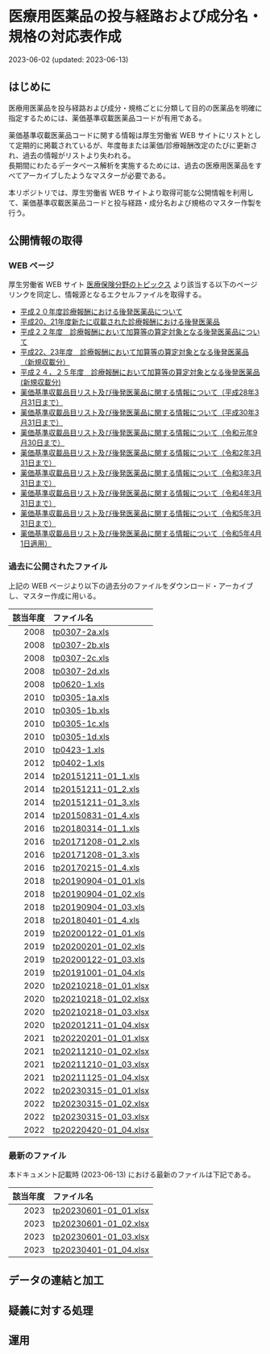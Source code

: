 医療用医薬品の投与経路および成分名・規格の対応表作成
================
2023-06-02 (updated: 2023-06-13)

## はじめに

医療用医薬品を投与経路および成分・規格ごとに分類して目的の医薬品を明確に指定するためには、薬価基準収載医薬品コードが有用である。

薬価基準収載医薬品コードに関する情報は厚生労働省 WEB
サイトにリストとして定期的に掲載されているが、年度毎または薬価/診療報酬改定のたびに更新され、過去の情報がリストより失われる。<br>
長期間にわたるデータベース解析を実施するためには、過去の医療用医薬品をすべてアーカイブしたようなマスターが必要である。

本リポジトリでは、厚生労働省 WEB
サイトより取得可能な公開情報を利用して、薬価基準収載医薬品コードと投与経路・成分名および規格のマスター作製を行う。

## 公開情報の取得

### WEB ページ

厚生労働省 WEB サイト
[医療保険分野のトピックス](https://www.mhlw.go.jp/stf/seisakunitsuite/bunya/topics_150856_142.html)
より該当する以下のページリンクを同定し、情報源となるエクセルファイルを取得する。

- [平成２０年度診療報酬における後発医薬品について](https://www.mhlw.go.jp/topics/2008/03/tp0307-2.html)
- [平成20、21年度新たに収載された診療報酬における後発医薬品](https://www.mhlw.go.jp/topics/2008/06/tp0620-1.html)
- [平成２２年度　診療報酬において加算等の算定対象となる後発医薬品について](https://www.mhlw.go.jp/topics/2010/03/tp0305-1.html)
- [平成22、23年度　診療報酬において加算等の算定対象となる後発医薬品（新規収載分）](https://www.mhlw.go.jp/topics/2010/04/xls/tp0423-1.xls)
- [平成２４，２５年度　診療報酬において加算等の算定対象となる後発医薬品(新規収載分)](https://www.mhlw.go.jp/topics/2012/04/tp0402-1.html)
- [薬価基準収載品目リスト及び後発医薬品に関する情報について（平成28年3月31日まで）](https://www.mhlw.go.jp/topics/2014/03/tp0305-01.html)
- [薬価基準収載品目リスト及び後発医薬品に関する情報について（平成30年3月31日まで）](https://www.mhlw.go.jp/topics/2016/04/tp20160401-01.html)
- [薬価基準収載品目リスト及び後発医薬品に関する情報について（令和元年9月30日まで）](https://www.mhlw.go.jp/topics/2018/04/tp20180401-01.html)
- [薬価基準収載品目リスト及び後発医薬品に関する情報について（令和2年3月31日まで）](https://www.mhlw.go.jp/topics/2019/08/tp20190819-01.html)
- [薬価基準収載品目リスト及び後発医薬品に関する情報について（令和3年3月31日まで）](https://www.mhlw.go.jp/topics/2020/04/tp20200401-01.html)
- [薬価基準収載品目リスト及び後発医薬品に関する情報について（令和4年3月31日まで）](https://www.mhlw.go.jp/topics/2021/04/tp20210401-01.html)
- [薬価基準収載品目リスト及び後発医薬品に関する情報について（令和5年3月31日まで）](https://www.mhlw.go.jp/topics/2022/04/tp20220401-01.html)
- [薬価基準収載品目リスト及び後発医薬品に関する情報について（令和5年4月1日適用）](https://www.mhlw.go.jp/topics/2023/04/tp20230401-01.html)

### 過去に公開されたファイル

上記の WEB
ページより以下の過去分のファイルをダウンロード・アーカイブし、マスター作成に用いる。

| 該当年度 | ファイル名                                                                               |
|---------:|:-----------------------------------------------------------------------------------------|
|     2008 | [tp0307-2a.xls](https://www.mhlw.go.jp/topics/2008/03/xls/tp0307-2a.xls)                 |
|     2008 | [tp0307-2b.xls](https://www.mhlw.go.jp/topics/2008/03/xls/tp0307-2b.xls)                 |
|     2008 | [tp0307-2c.xls](https://www.mhlw.go.jp/topics/2008/03/xls/tp0307-2c.xls)                 |
|     2008 | [tp0307-2d.xls](https://www.mhlw.go.jp/topics/2008/03/xls/tp0307-2d.xls)                 |
|     2008 | [tp0620-1.xls](https://www.mhlw.go.jp/topics/2008/06/xls/tp0620-1.xls)                   |
|     2010 | [tp0305-1a.xls](https://www.mhlw.go.jp/topics/2010/03/xls/tp0305-1a.xls)                 |
|     2010 | [tp0305-1b.xls](https://www.mhlw.go.jp/topics/2010/03/xls/tp0305-1b.xls)                 |
|     2010 | [tp0305-1c.xls](https://www.mhlw.go.jp/topics/2010/03/xls/tp0305-1c.xls)                 |
|     2010 | [tp0305-1d.xls](https://www.mhlw.go.jp/topics/2010/03/xls/tp0305-1d.xls)                 |
|     2010 | [tp0423-1.xls](https://www.mhlw.go.jp/topics/2010/04/xls/tp0423-1.xls)                   |
|     2012 | [tp0402-1.xls](https://www.mhlw.go.jp/topics/2012/04/xls/tp0402-1.xls)                   |
|     2014 | [tp20151211-01_1.xls](https://www.mhlw.go.jp/topics/2015/03/xls/tp20151211-01_1.xls)     |
|     2014 | [tp20151211-01_2.xls](https://www.mhlw.go.jp/topics/2015/03/xls/tp20151211-01_2.xls)     |
|     2014 | [tp20151211-01_3.xls](https://www.mhlw.go.jp/topics/2015/03/xls/tp20151211-01_3.xls)     |
|     2014 | [tp20150831-01_4.xls](https://www.mhlw.go.jp/topics/2015/03/xls/tp20150831-01_4.xls)     |
|     2016 | [tp20180314-01_1.xls](https://www.mhlw.go.jp/topics/2018/03/xls/tp20180314-01_1.xls)     |
|     2016 | [tp20171208-01_2.xls](https://www.mhlw.go.jp/topics/2017/12/xls/tp20171208-01_2.xls)     |
|     2016 | [tp20171208-01_3.xls](https://www.mhlw.go.jp/topics/2017/12/xls/tp20171208-01_3.xls)     |
|     2016 | [tp20170215-01_4.xls](https://www.mhlw.go.jp/topics/2017/02/xls/tp20170215-01_4.xls)     |
|     2018 | [tp20190904-01_01.xls](https://www.mhlw.go.jp/topics/2018/04/xls/tp20190904-01_01.xls)   |
|     2018 | [tp20190904-01_02.xls](https://www.mhlw.go.jp/topics/2018/04/xls/tp20190904-01_02.xls)   |
|     2018 | [tp20190904-01_03.xls](https://www.mhlw.go.jp/topics/2018/04/xls/tp20190904-01_03.xls)   |
|     2018 | [tp20180401-01_4.xls](https://www.mhlw.go.jp/topics/2018/04/xls/tp20180401-01_4.xls)     |
|     2019 | [tp20200122-01_01.xls](https://www.mhlw.go.jp/topics/2019/08/xls/tp20200122-01_01.xls)   |
|     2019 | [tp20200201-01_02.xls](https://www.mhlw.go.jp/topics/2019/08/xls/tp20200201-01_02.xls)   |
|     2019 | [tp20200122-01_03.xls](https://www.mhlw.go.jp/topics/2019/08/xls/tp20200122-01_03.xls)   |
|     2019 | [tp20191001-01_04.xls](https://www.mhlw.go.jp/topics/2019/08/xls/tp20191001-01_04.xls)   |
|     2020 | [tp20210218-01_01.xlsx](https://www.mhlw.go.jp/topics/2020/04/xls/tp20210218-01_01.xlsx) |
|     2020 | [tp20210218-01_02.xlsx](https://www.mhlw.go.jp/topics/2020/04/xls/tp20210218-01_02.xlsx) |
|     2020 | [tp20210218-01_03.xlsx](https://www.mhlw.go.jp/topics/2020/04/xls/tp20210218-01_03.xlsx) |
|     2020 | [tp20201211-01_04.xlsx](https://www.mhlw.go.jp/topics/2020/04/xls/tp20201211-01_04.xlsx) |
|     2021 | [tp20220201-01_01.xlsx](https://www.mhlw.go.jp/topics/2021/04/xls/tp20220201-01_01.xlsx) |
|     2021 | [tp20211210-01_02.xlsx](https://www.mhlw.go.jp/topics/2021/04/xls/tp20211210-01_02.xlsx) |
|     2021 | [tp20211210-01_03.xlsx](https://www.mhlw.go.jp/topics/2021/04/xls/tp20211210-01_03.xlsx) |
|     2021 | [tp20211125-01_04.xlsx](https://www.mhlw.go.jp/topics/2021/04/xls/tp20211125-01_04.xlsx) |
|     2022 | [tp20230315-01_01.xlsx](https://www.mhlw.go.jp/topics/2022/04/xls/tp20230315-01_01.xlsx) |
|     2022 | [tp20230315-01_02.xlsx](https://www.mhlw.go.jp/topics/2022/04/xls/tp20230315-01_02.xlsx) |
|     2022 | [tp20230315-01_03.xlsx](https://www.mhlw.go.jp/topics/2022/04/xls/tp20230315-01_03.xlsx) |
|     2022 | [tp20220420-01_04.xlsx](https://www.mhlw.go.jp/topics/2022/04/xls/tp20220420-01_04.xlsx) |

### 最新のファイル

本ドキュメント記載時 (2023-06-13) における最新のファイルは下記である。

| 該当年度 | ファイル名                                                                               |
|---------:|:-----------------------------------------------------------------------------------------|
|     2023 | [tp20230601-01_01.xlsx](https://www.mhlw.go.jp/topics/2023/04/xls/tp20230601-01_01.xlsx) |
|     2023 | [tp20230601-01_02.xlsx](https://www.mhlw.go.jp/topics/2023/04/xls/tp20230601-01_02.xlsx) |
|     2023 | [tp20230601-01_03.xlsx](https://www.mhlw.go.jp/topics/2023/04/xls/tp20230601-01_03.xlsx) |
|     2023 | [tp20230401-01_04.xlsx](https://www.mhlw.go.jp/topics/2023/04/xls/tp20230401-01_04.xlsx) |

## データの連結と加工

## 疑義に対する処理

## 運用
